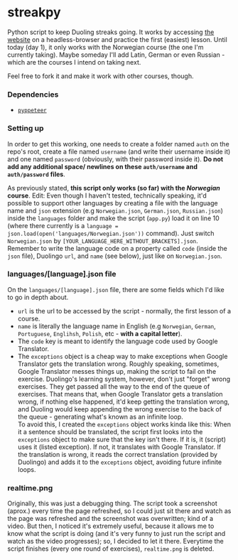 # streakpy

Python script to keep Duoling streaks going. It works by accessing [the website](//duoling.com) on a headless-browser and practice the first (easiest) lesson. Until today (day 1), it only works with the Norwegian course (the one I'm currently taking). Maybe someday I'll add Latin, German or even Russian - which are the courses I intend on taking next.

Feel free to fork it and make it work with other courses, though.

### Dependencies

* [`pyppeteer`](//pypi.org/project/pyppeteer/)

### Setting up

In order to get this working, one needs to create a folder named `auth` on the repo's root, create a file named `username` (and write their username inside it) and one named `password` (obviously, with their password inside it). **Do not add any additional space/ newlines on these `auth/username` and `auth/password` files**.

As previously stated, **this script only works (so far) with the _Norwegian_ course**.
Edit: Even though I haven't tested, technically speaking, it'd possible to support other languages by creating a file with the language name and `json` extension (e.g `Norwegian.json`, `German.json`, `Russian.json`) inside the `languages` folder and make the script (`app.py`) load it on line 10 (where there currently is a `language = json.load(open('languages/Norwegian.json'))` command). Just switch `Norwegian.json` by `[YOUR_LANGUAGE_HERE_WITHOUT_BRACKETS].json`. Remember to write the language code on a property called `code` (inside the `json` file), Duolingo `url`, and `name` (see below), just like on `Norwegian.json`.

### languages/[language].json file

On the `languages/[language].json` file, there are some fields which I'd like to go in depth about.
* `url` is the url to be accessed by the script - normally, the first lesson of a course.
* `name` is literally the language name in English (e.g `Norwegian`, `German`, `Portuguese`, `Englihsh`, `Polish`, etc - **with a capital letter**).
* The `code` key is meant to identify the language code used by Google Translator.
* The `exceptions` object is a cheap way to make exceptions when Google Translator gets the translation wrong. Roughly speaking, sometimes, Google Translator messes things up, making the script to fail on the exercise. Duolingo's learning system, however, don't just "forget" wrong exercises. They get passed all the way to the end of the queue of exercises. That means that, when Google Translator gets a translation wrong, if nothing else happened, it'd keep getting the translation wrong, and Duoling would keep appending the wrong exercise to the back of the queue - generating what's known as an infinite loop.<br>
To avoid this, I created the `exceptions` object works kinda like this: When it a sentence should be translated, the script first looks into the `exceptions` object to make sure that the key isn't there. If it is, it (script) uses it (listed exception). If not, it translates with Google Translator. If the translation is wrong, it reads the correct translation (provided by Duolingo) and adds it to the `exceptions` object, avoiding future infinite loops.

### realtime.png

Originally, this was just a debugging thing. The script took a screenshot (aprox.) every time the page refreshed, so I could just sit there and watch as the page was refreshed and the screenshot was overwritten; kind of a video. But then, I noticed it's extremely useful, because it allows me to know what the script is doing (and it's very funny to just run the script and watch as the video progresses); so, I decided to let it there. Everytime the script finishes (every one round of exercises), `realtime.png` is deleted.
